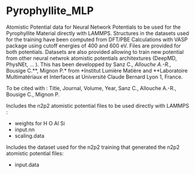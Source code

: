 # Pyrophyllite_MLP

Atomistic Potential data for Neural Network Potentials to be used for the Pyrophyllite Material
directly with LAMMPS. Structures in the datasets used for the training have been computed from 
DFT/PBE Calculations with VASP package using cutoff energies of 400 and 600 eV. Files are 
provided for both potentials. Datasets are also provided allowing to train new potential from 
other neural netwrok atomistic potentials architextures (DeepMD, PhysNEt, ... ). This has been
developped by Sanz C.*, Allouche A.-R.*, Bousige C.**, Mignon P.* from *Institut Lumière 
Matière and **Laboratoire Multimatériaux et Interfaces at Université Claude Bernard Lyon 1, France. 

To be cited with : 
Title, Journal, Volume, Year, Sanz C., Allouche A.-R., Bousige C., Mignon P.

Includes the n2p2 atomistic potential files to be used directly with LAMMPS : 
- weights for H O Al Si
- input.nn
- scaling.data

Includes the dataset used for the n2p2 training that generated the n2p2 atomistic potential files:
- input.data

